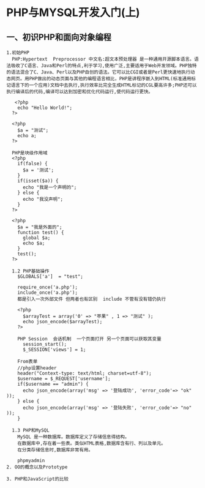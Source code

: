 # PHP与MYSQL开发入门(上)

## 一、初识PHP和面向对象编程
    1.初始PHP
      PHP:Hypertext  Preprocessor 中文名:超文本预处理器 是一种通用开源脚本语言。语法吸收了C语言、Java和Perl的特点,利于学习,使用广泛,主要适用于Web开发领域。PHP独特的语法混合了C、Java、Perl以及PHP自创的语法。它可以比CGI或者是Perl更快速地执行动态网页。用PHP做出的动态页面与其他的编程语言相比，PHP是讲程序嵌入到HTML(标准通用标记语言下的一个应用)文档中去执行,执行效率比完全生成HTML标记的CGL要高许多;PHP还可以执行编译后的代码,编译可以达到加密和优化代码运行,使代码运行更快。

       <?php 
        echo "Hello World!"; 
      ?>

      <?php 
        $a = "测试";
        echo a; 
      ?>
      
      PHP是块级作用域
      <?php 
        if(false) {
          $a = '测试';
        }
        if(isset($a)) {
          echo "我是一个声明的";
        } else {
          echo "我没声明";
        }
      ?>

      <?php 
        $a = "我是外面的";
        function test() {
          global $a;
          echo $a;
        }
        test();
      ?>

      1.2 PHP基础操作
        $GLOBALS['a']  = "test";

        require_once('a.php');
        include_once('a.php');
        都是引入一次外部文件 但两者也有区别  include 不管有没有错仍执行
        
        <?php 
          $arrayTest = array('0' => "苹果" , 1 => "测试" );
          echo json_encode($arrayTest);
        ?>

        PHP Session  会话机制  一个页面打开 另一个页面可以获取其变量
          session_start();
          $_SESSION['views'] = 1;

        From表单
        //php设置header
        header("Context-type: text/html; charset=utf-8");
        $username = $_REQUEST['username'];
        if($username == "admin") {
          echo json_encode(array('msg' => '登陆成功', 'error_code'=> "ok" ));
        } else {
          echo json_encode(array('msg' => '登陆失败', 'error_code'=> "no" ));
        }
        
      1.3 PHP和MySQL
        MySQL 是一种数据库。数据库定义了存储信息得结构。
        在数据库中,存在着一些表。类似HTML表格,数据库含有行、列以及单元。
        在分类存储信息时,数据库非常有用。

        phpmyadmin
    2. OO的概念以及Prototype

    3. PHP和JavaScript的比较
